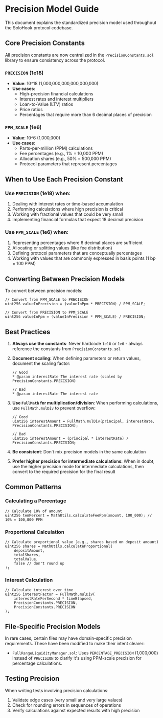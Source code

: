 # Precision Model Guide

This document explains the standardized precision model used throughout the SoloHook protocol codebase.

## Core Precision Constants

All precision constants are now centralized in the `PrecisionConstants.sol` library to ensure consistency across the protocol.

### `PRECISION` (1e18)

- **Value**: 10^18 (1,000,000,000,000,000,000)
- **Use cases**:
  - High-precision financial calculations
  - Interest rates and interest multipliers
  - Loan-to-Value (LTV) ratios
  - Price ratios
  - Percentages that require more than 6 decimal places of precision

### `PPM_SCALE` (1e6)

- **Value**: 10^6 (1,000,000)
- **Use cases**:
  - Parts-per-million (PPM) calculations
  - Fee percentages (e.g., 1% = 10,000 PPM)
  - Allocation shares (e.g., 50% = 500,000 PPM)
  - Protocol parameters that represent percentages

## When to Use Each Precision Constant

### Use `PRECISION` (1e18) when:

1. Dealing with interest rates or time-based accumulation
2. Performing calculations where high precision is critical
3. Working with fractional values that could be very small
4. Implementing financial formulas that expect 18 decimal precision

### Use `PPM_SCALE` (1e6) when:

1. Representing percentages where 6 decimal places are sufficient
2. Allocating or splitting values (like fee distribution)
3. Defining protocol parameters that are conceptually percentages
4. Working with values that are commonly expressed in basis points (1 bp = 100 PPM)

## Converting Between Precision Models

To convert between precision models:

```solidity
// Convert from PPM_SCALE to PRECISION
uint256 valueInPrecision = (valueInPpm * PRECISION) / PPM_SCALE;

// Convert from PRECISION to PPM_SCALE
uint256 valueInPpm = (valueInPrecision * PPM_SCALE) / PRECISION;
```

## Best Practices

1. **Always use the constants**: Never hardcode `1e18` or `1e6` - always reference the constants from `PrecisionConstants.sol`

2. **Document scaling**: When defining parameters or return values, document the scaling factor:
   ```solidity
   // Good
   * @param interestRate The interest rate (scaled by PrecisionConstants.PRECISION)
   
   // Bad
   * @param interestRate The interest rate
   ```

3. **Use `FullMath` for multiplication/division**: When performing calculations, use `FullMath.mulDiv` to prevent overflow:
   ```solidity
   // Good
   uint256 interestAmount = FullMath.mulDiv(principal, interestRate, PrecisionConstants.PRECISION);
   
   // Bad
   uint256 interestAmount = (principal * interestRate) / PrecisionConstants.PRECISION;
   ```

4. **Be consistent**: Don't mix precision models in the same calculation

5. **Prefer higher precision for intermediate calculations**: When in doubt, use the higher precision mode for intermediate calculations, then convert to the required precision for the final result

## Common Patterns

### Calculating a Percentage

```solidity
// Calculate 10% of amount
uint256 tenPercent = MathUtils.calculateFeePpm(amount, 100_000); // 10% = 100,000 PPM
```

### Proportional Calculation

```solidity
// Calculate proportional value (e.g., shares based on deposit amount)
uint256 shares = MathUtils.calculateProportional(
    depositAmount,
    totalShares,
    totalValue,
    false // don't round up
);
```

### Interest Calculation

```solidity
// Calculate interest over time
uint256 interestFactor = FullMath.mulDiv(
    interestRatePerSecond * timeElapsed,
    PrecisionConstants.PRECISION,
    PrecisionConstants.PRECISION
);
```

## File-Specific Precision Models

In rare cases, certain files may have domain-specific precision requirements. These have been modified to make their intent clearer:

- `FullRangeLiquidityManager.sol`: Uses `PERCENTAGE_PRECISION` (1,000,000) instead of `PRECISION` to clarify it's using PPM-scale precision for percentage calculations.

## Testing Precision

When writing tests involving precision calculations:

1. Validate edge cases (very small and very large values)
2. Check for rounding errors in sequences of operations
3. Verify calculations against expected results with high precision 